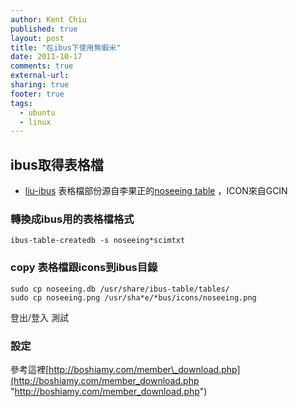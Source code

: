 ```yaml
---
author: Kent Chiu
published: true
layout: post
title: "在ibus下使用無蝦米"
date: 2011-10-17
comments: true
external-url:
sharing: true
footer: true
tags:
  - ubuntu
  - linux
---
```





ibus取得表格檔
--------------

-   [liu-ibus](http://wiki.kent-chiu.com/lib/exe/fetch.php?media=ubuntu:liu-ibus.zip "ubuntu:liu-ibus.zip")
    表格檔部份源自李果正的[noseeing
    table](http://edt1023.sayya.org/gcin/noseeing-12.tar.gz "http://edt1023.sayya.org/gcin/noseeing-12.tar.gz")
    ，ICON來自GCIN

### 轉換成ibus用的表格檔格式


```
ibus-table-createdb -s noseeing*scimtxt

```

### copy 表格檔跟icons到ibus目錄


```
sudo cp noseeing.db /usr/share/ibus-table/tables/
sudo cp noseeing.png /usr/sha*e/*bus/icons/noseeing.png

```

登出/登入 測試

### 設定

參考這裡[http://boshiamy.com/member\_download.php](http://boshiamy.com/member_download.php "http://boshiamy.com/member_download.php")


